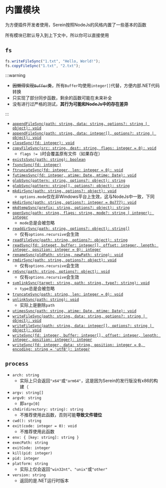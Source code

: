 # 内置模块

为方便插件开发者使用，Serein按照NodeJs的风格内置了一些基本的函数

所有模块已默认导入到上下文中，所以你可以直接使用

## `fs`

```ts title="示例"
fs.writeFileSync("1.txt", "Hello, World!");
fs.copyFileSync("1.txt", "2.txt");
```

:::warning

- ~~因懒得实现`Buffer`类~~，所有`Buffer`均使用`integer[]`代替，方便内部.NET代码转换
- 只实现了部分同步函数，剩余的函数可能在未来补全
- 没有进行过严格的测试，**其行为可能和NodeJs中的存在差异**

:::

- [`appendFileSync(path: string, data: string, options?: string | object): void`](https://nodejs.org/docs/latest/api/fs.html#fsappendfilesyncpath-data-options)
- [`appendFileSync(path: string, data: integer[], options?: string | object): void`](https://nodejs.org/docs/latest/api/fs.html#fsappendfilesyncpath-data-options)
- [`closeSync(fd: integer): void`](https://nodejs.org/docs/latest/api/fs.html#fsclosesyncfd)
- [`copyFileSync(src: string, dest: string, flags: integer = 0): void`](https://nodejs.org/docs/latest/api/fs.html#fscopyfilesyncsrc-dest-mode)
  - `flags != 1`时会覆盖原有文件（如果存在）
- [`existsSync(path: string): boolean`](https://nodejs.org/docs/latest/api/fs.html#fsexistssyncpath)
- [`fsyncSync(fd: integer)`](https://nodejs.org/docs/latest/api/fs.html#fsfsyncsyncfd)
- [`ftruncateSync(fd: integer, len: integer = 0): void`](https://nodejs.org/docs/latest/api/fs.html#fsftruncatesyncfd-len)
- [`futimesSync(fd: integer, atime: Date, mtime: Date): void`](https://nodejs.org/docs/latest/api/fs.html#fsfutimessyncfd-atime-mtime)
- [`globSync(pattern: string, options?: object): string`](https://nodejs.org/docs/latest/api/fs.html#fsglobsyncpattern-options)
- [`globSync(pattern: string[], options?: object): string`](https://nodejs.org/docs/latest/api/fs.html#fsglobsyncpattern-options)
- [`mkdirSync(path: string, options?: object): void`](https://nodejs.org/docs/latest/api/fs.html#fsmkdirsyncpath-options)
  - `options.mode`仅在非Windows平台上生效，这与NodeJs中一致，下同
- [`mkdirSync(path: string, options?: integer = 0o777): void`](https://nodejs.org/docs/latest/api/fs.html#fsmkdirsyncpath-options)
- [`mkdtempSync(prefix: string, options?: object): string`](https://nodejs.org/docs/latest/api/fs.html#fsmkdtempsyncprefix-options)
- [`openSync(path: string, flags: string, mode?: string | integer): integer`](https://nodejs.org/docs/latest/api/fs.html#fsopensyncpath-flags-mode)
  - `mode`总是会被忽略
- [`readdirSync(path: string, options?: object): string[]`](https://nodejs.org/docs/latest/api/fs.html#fsreaddirsyncpath-options)
  - 仅有`options.recursive`会生效
- [`readFileSync(path: string, options?: object): string`](https://nodejs.org/docs/latest/api/fs.html#fsreadfilesyncpath-options)
- [`readSync(fd: integet, buffer: integer[], offset: integer, length: integer, position: integer = 0): integer`](https://nodejs.org/docs/latest/api/fs.html#fsreadsyncfd-buffer-offset-length-position)
- [`renameSync(oldPath: string, newPath: string): void`](https://nodejs.org/docs/latest/api/fs.html#fsrenamesyncoldpath-newpath)
- [`rmdirSync(path: string, options?: object): void`](https://nodejs.org/docs/latest/api/fs.html#fsrmdirsyncpath-options)
  - 仅有`options.recursive`会生效
- [`rmSync(path: string, options?: object): void`](https://nodejs.org/docs/latest/api/fs.html#fsrmsyncpath-options)
  - 仅有`options.recursive`会生效
- [`symlinkSync(target: string, path: string, type?: string): void`](https://nodejs.org/docs/latest/api/fs.html#fssymlinksynctarget-path-type)
  - `type`总是会被忽略
- [`truncateSync(path: string, len: integer = 0): void`](https://nodejs.org/docs/latest/api/fs.html#fstruncatesyncpath-len)
- [`unlinkSync(path: string): void`](https://nodejs.org/docs/latest/api/fs.html#fsunlinksyncpath)
  - 实际上是删除`path`
- [`utimesSync(path: string, atime: Date, mtime: Date): void`](https://nodejs.org/docs/latest/api/fs.html#fsutimessyncpath-atime-mtime)
- [`writeFileSync(path: string, data: string, options?: string | object): void`](https://nodejs.org/docs/latest/api/fs.html#fswritefilesyncpath-data-options)
- [`writeFileSync(path: string, data: integer[], options?: string | object): void`](https://nodejs.org/docs/latest/api/fs.html#fswritefilesyncpath-data-options)
- [`writeSync(fd: integer, buffer: integer[], offset: integer, length: integer, position: integer): integer`](https://nodejs.org/docs/latest/api/fs.html#fswritesyncfd-buffer-offset-length-position)
- [`writeSync(fd: integer, data: string, position: integer = 0, encoding: string = 'utf8'): integer`](https://nodejs.org/docs/latest/api/fs.html#fswritesyncfd-buffer-offset-length-position)

## `process`

- `arch: string`
  - 实际上只会返回`"x64"`或`"arm64"`，这是因为Serein的发行版没有x86的构建（
- `argv: string[]`
- `argv0: string`
  - 即`argv[0]`
- `chdir(directory: string): string`
  - 不推荐使用此函数，否则可能**导致文件错位**
- `cwd(): string`
- `exit(code: integer = 0): void`
  - 不推荐使用此函数
- `env: { [key: string]: string }`
- `execPath: string`
- `exitCode: integer`
- `kill(pid: integer)`
- `pid: integer`
- `platform: string`
  - 实际上仅会返回`"win32nt"`、`"unix"`或`"other"`
- `version: string`
  - 返回的是.NET运行时版本

